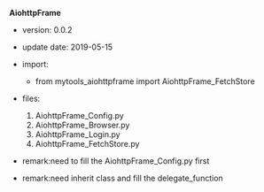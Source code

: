 **AiohttpFrame**

- version: 0.0.2
- update date: 2019-05-15
- import: 
	- from mytools_aiohttpframe import AiohttpFrame_FetchStore

- files:
	1. AiohttpFrame_Config.py
	2. AiohttpFrame_Browser.py
	3. AiohttpFrame_Login.py
	4. AiohttpFrame_FetchStore.py
	
- remark:need to fill the AiohttpFrame_Config.py first
- remark:need inherit class and fill the delegate_function

